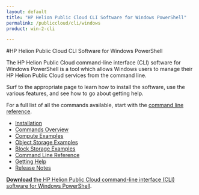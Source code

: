 ```yaml
---
layout: default
title: "HP Helion Public Cloud CLI Software for Windows PowerShell"
permalink: /publiccloud/cli/windows
product: win-2-cli

---
```

<!--PUBLISHED-->

#HP Helion Public Cloud CLI Software for Windows PowerShell

The HP Helion Public Cloud command-line interface (CLI) software for Windows PowerShell is a tool which allows Windows users to manage their HP Helion Public Cloud services from the command line.

Surf to the appropriate page to learn how to install the software, use the various features, and see how to go about getting help.  <!--The [tutorials](/cli/windows/tutorials) page contains a video tutorial for the Object Storage functionality; full tutorials for Compute and CDN are coming soon.  -->

For a full list of all the commands available, start with the [command line reference](/publiccloud/cli/windows/reference).

+ [Installation](/publiccloud/cli/windows/installation)
+ [Commands Overview](/publiccloud/cli/windows/commands)
+ [Compute Examples](/publiccloud/cli/windows/compute)
+ [Object Storage Examples](/publiccloud/cli/windows/containers-and-folders)
+ [Block Storage Examples](/publiccloud/cli/windows/block-storage)
+ [Command Line Reference](/publiccloud/cli/windows/reference)
+ [Getting Help](/publiccloud/cli/windows/help)
+ [Release Notes](/publiccloud/cli/windows/release-notes)

[**Download** the HP Helion Public Cloud command-line interface (CLI) software for Windows PowerShell](/file/WinCLI-1.3.5.7.zip). 
